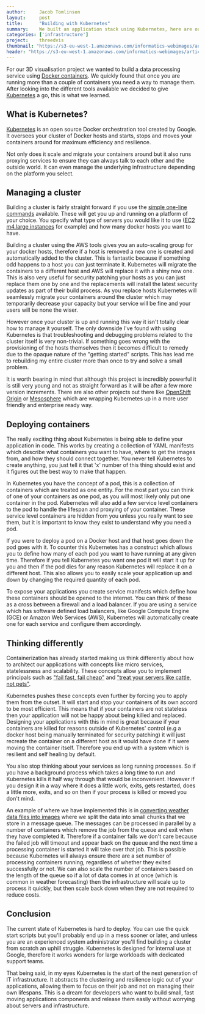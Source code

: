 ```yaml
---
author:     Jacob Tomlinson
layout:     post
title:      "Building with Kubernetes"
summary:    We built an application stack using Kubernetes, here are our thoughts
categories: ['infrastructure']
project:    threedvis
thumbnail: "https://s3-eu-west-1.amazonaws.com/informatics-webimages/articles/2015-10-01-building-with-kubernetes/kubernetes-logo.png"
header: "https://s3-eu-west-1.amazonaws.com/informatics-webimages/articles/2015-10-01-building-with-kubernetes/Screen+Shot+2015-10-01+at+09.43.59.png"
---
```


For our 3D visualisation project we wanted to build a data processing service using [Docker containers][lab-school-docker]. We quickly found that once you are running more than a couple of containers you need a way to manage them. After looking into the different tools available we decided to give [Kubernetes][kubernetes] a go, this is what we learned.

## What is Kubernetes?

[Kubernetes][kubernetes] is an open source Docker orchestration tool created by Google. It oversees your cluster of Docker hosts and starts, stops and moves your containers around for maximum efficiency and resilience.

Not only does it scale and migrate your containers around but it also runs proxying services to ensure they can always talk to each other and the outside world. It can even manage the underlying infrastructure depending on the platform you select.

## Managing a cluster

Building a cluster is fairly straight forward if you use the [simple one-line commands][kube-getting-started] available. These will get you up and running on a platform of your choice. You specify what type of servers you would like it to use ([EC2 m4.large instances][aws-ec2-m4] for example) and how many docker hosts you want to have.

Building a cluster using the AWS tools gives you an auto-scaling group for your docker hosts, therefore if a host is removed a new one is created and automatically added to the cluster. This is fantastic because if something odd happens to a host you can just terminate it. Kubernetes will migrate the containers to a different host and AWS will replace it with a shiny new one. This is also very useful for security patching your hosts as you can just replace them one by one and the replacements will install the latest security updates as part of their build process. As you replace hosts Kubernetes will seamlessly migrate your containers around the cluster which may temporarily decrease your capacity but your service will be fine and your users will be none the wiser.

However once your cluster is up and running this way it isn't totally clear how to manage it yourself. The only downside I've found with using Kubernetes is that troubleshooting and debugging problems related to the cluster itself is very non-trivial. If something goes wrong with the provisioning of the hosts themselves then it becomes difficult to remedy due to the opaque nature of the "getting started" scripts. This has lead me to rebuilding my entire cluster more than once to try and solve a small problem.

It is worth bearing in mind that although this project is incredibly powerful it is still very young and not as straight forward as it will be after a few more version increments. There are also other projects out there like [OpenShift Origin][openshift-origin] or [Mesosphere][mesosphere] which are wrapping Kubernetes up in a more user friendly and enterprise ready way.

## Deploying containers

The really exciting thing about Kubernetes is being able to define your application in code. This works by creating a collection of YAML manifests which describe what containers you want to have, where to get the images from, and how they should connect together. You never tell Kubernetes to create anything, you just tell it that 'x' number of this thing should exist and it figures out the best way to make that happen.

In Kubernetes you have the concept of a pod, this is a collection of containers which are treated as one entity. For the most part you can think of one of your containers as one pod, as you will most likely only put one container in the pod. Kubernetes will also add a few service level containers to the pod to handle the lifespan and proxying of your container. These service level containers are hidden from you unless you really want to see them, but it is important to know they exist to understand why you need a pod.

If you were to deploy a pod on a Docker host and that host goes down the pod goes with it. To counter this Kubernetes has a construct which allows you to define how many of each pod you want to have running at any given time. Therefore if you tell Kubernetes you want one pod it will start it up for you and then if the pod dies for any reason Kubernetes will replace it on a different host. This also allows you to easily scale your application up and down by changing the required quantity of each pod.

To expose your applications you create service manifests which define how these containers should be opened to the internet. You can think of these as a cross between a firewall and a load balancer. If you are using a service which has software defined load balancers, like Google Compute Engine (GCE) or Amazon Web Services (AWS), Kubernetes will automatically create one for each service and configure them accordingly.

## Thinking differently

Containerization has already started making us think differently about how to architect our applications with concepts like micro services, statelessness and scalability. These concepts allow you to implement principals such as ["fail fast, fail cheap"][fail-fast-fail-cheap] and ["treat your servers like cattle, not pets"][cattle-not-pets].

Kubernetes pushes these concepts even further by forcing you to apply them from the outset. It will start and stop your containers of its own accord to be most efficient. This means that if your containers are not stateless then your application will not be happy about being killed and replaced. Designing your applications with this in mind is great because if your containers are killed for reasons outside of Kubernetes' control (e.g a docker host being manually terminated for security patching) it will just recreate the container on a different host as it would have done if it were moving the container itself. Therefore you end up with a system which is resilient and self healing by default.

You also stop thinking about your services as long running processes. So if you have a background process which takes a long time to run and Kubernetes kills it half way through that would be inconvenient. However if you design it in a way where it does a little work, exits, gets restarted, does a little more, exits, and so on then if your process is killed or moved you don't mind.

An example of where we have implemented this is in [converting weather data files into images][data-encoding] where we split the data into small chunks that we store in a message queue. The messages can be processed in parallel by a number of containers which remove the job from the queue and exit when they have completed it. Therefore if a container fails we don't care because the failed job will timeout and appear back on the queue and the next time a processing container is started it will take over that job. This is possible because Kubernetes will always ensure there are a set number of processing containers running, regardless of whether they exited successfully or not. We can also scale the number of containers based on the length of the queue so if a lot of data comes in at once (which is common in weather forecasting) then the infrastructure will scale up to process it quickly, but then scale back down when they are not required to reduce costs.

## Conclusion

The current state of Kubernetes is hard to deploy. You can use the quick start scripts but you'll probably end up in a mess sooner or later, and unless you are an experienced system administrator you'll find building a cluster from scratch an uphill struggle. Kubernetes is designed for internal use at Google, therefore it works wonders for large workloads with dedicated support teams.

That being said, in my eyes Kubernetes is the start of the next generation of IT infrastructure. It abstracts the clustering and resilience logic out of your applications, allowing them to focus on their job and not on managing their own lifespans. This is a dream for developers who want to build small, fast moving applications components and release them easily without worrying about servers and infrastructure.


[aws-ec2-m4]: https://aws.amazon.com/ec2/instance-types/#M3
[cattle-not-pets]: http://www.lauradhamilton.com/servers-pets-versus-cattle
[data-encoding]: http://www.informaticslab.co.uk/technical/2015/10/05/data-encoding.html
[fail-fast-fail-cheap]: http://blog.flux7.com/3-strategies-to-fail-fast-fail-cheap-get-agile
[kubernetes]: http://kubernetes.io/
[kube-getting-started]: http://kubernetes.io/gettingstarted/
[lab-school-docker]: http://www.informaticslab.co.uk/lab-school/2015/06/24/lab-school-docker.html
[mesosphere]: https://mesosphere.com/
[openshift-origin]: http://www.openshift.org/
